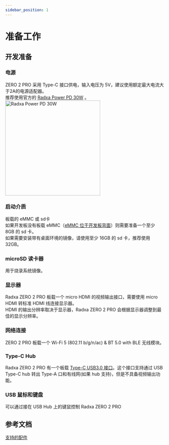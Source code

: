 ```yaml
---
sidebar_position: 1
---
```


# 准备工作

## 开发准备

<!-- 下面不需要的设备，可以删除 -->

### 电源

ZERO 2 PRO 采用 Type-C 接口供电，输入电压为 5V，建议使用额定最大电流大于2A的电源适配器。  
推荐使用官方的 [Radxa Power PD 30W](../accessories/pd-30w) 。<img src="/img/accessories/pd-30w.webp" alt="Radxa Power PD 30W" width="300" />

### 启动介质

板载的 eMMC 或 sd卡  
如果开发板没有板载 eMMC（[eMMC 位于开发板背面](../hardware-design/hardware-interface#接口总览)）则需要准备一个至少 8GB 的 sd 卡。  
如果需要安装带有桌面环境的镜像，请使用至少 16GB 的 sd 卡，推荐使用 32GB。

### microSD 读卡器

用于烧录系统镜像。

### 显示器

Radxa ZERO 2 PRO 板载一个 micro HDMI 的视频输出接口，需要使用 micro HDMI 转标准 HDMI 线连接显示器。  
HDMI 的输出分辨率取决于显示器，Radxa ZERO 2 PRO 会根据显示器调整到最佳的显示分辨率。

### 网络连接

ZERO 2 PRO 板载一个 Wi-Fi 5 (802.11 b/g/n/ac) & BT 5.0 with BLE 无线模块。

### Type-C Hub

Radxa ZERO 2 PRO 有一个板载 [Type-C USB3.0 接口](../hardware-design/hardware-interface#接口总览)。这个接口支持通过 USB Type-C hub 转出 Type-A 口和有线网(如果 hub 支持)，但是不具备视频输出功能。

### USB 鼠标和键盘

可以通过接在 USB Hub 上的键鼠控制 Radxa ZERO 2 PRO

## 参考文档

[支持的配件](../accessories)
